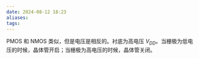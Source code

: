 ```yaml
---
date: 2024-08-12 18:23
aliases: 
tags: 
---
```

PMOS 和 NMOS 类似，但是电压是相反的。衬底为高电压 $V_{DD}$。当栅极为低电压的时候，晶体管开启；当栅极为高电压的时候，晶体管关闭。
